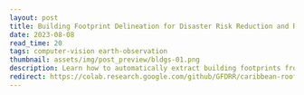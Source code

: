```yaml
---
layout: post
title: Building Footprint Delineation for Disaster Risk Reduction and Response (Part 1/2)
date: 2023-08-08
read_time: 20
tags: computer-vision earth-observation
thumbnail: assets/img/post_preview/bldgs-01.png
description: Learn how to automatically extract building footprints from aerial imagery (e.g. satellite images, drone images) using the Segment Anything Model (SAM).
redirect: https://colab.research.google.com/github/GFDRR/caribbean-rooftop-classification/blob/add%2Ftutorials/tutorials/01_building_delineation.ipynb 
---
```

